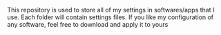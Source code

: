 This repository is used to store all of my settings in softwares/apps that I use. Each folder will contain settings files. If you like my configuration of any software, feel free to download and apply it to yours
